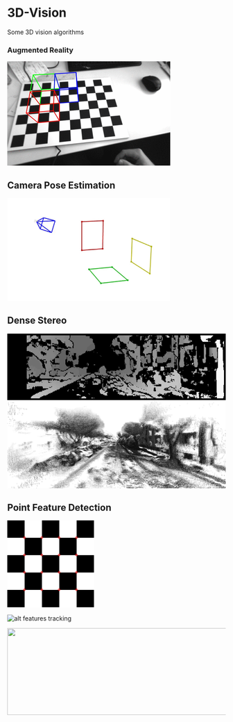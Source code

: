 # 3D-Vision

Some 3D vision algorithms


### Augmented Reality
![alt augmented reality](Augmented_Reality/augmented_cube.gif "Augmented Cube")

## Camera Pose Estimation
<img src="Pose_Estimation/camera_poses.gif" width="375" height="237">

## Dense Stereo
![alt dense stereo](Reconstruction/disparity.gif "Dense Stereo Disparity")
<img src="Reconstruction/dense_pointcloud.png" width="540" height="200">


## Point Feature Detection
<img src="Feature_Detectors/detected_harris_corners.png" width="200" height="200">

![alt features tracking](Feature_Detectors/tracked_features.gif "Tracked Features")

<img src="Feature_Detectors/sift_matches.png" width="540" height="200">
